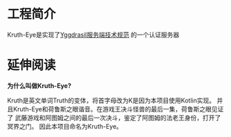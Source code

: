 # 工程简介
Kruth-Eye是实现了[Yggdrasil服务端技术规范](https://github.com/yushijinhun/authlib-injector/wiki/Yggdrasil-%E6%9C%8D%E5%8A%A1%E7%AB%AF%E6%8A%80%E6%9C%AF%E8%A7%84%E8%8C%83) 的一个认证服务器


# 延伸阅读
**为什么叫做Kruth-Eye?**

Kruth是英文单词Truth的变体，将首字母改为K是因为本项目使用Kotlin实现。
并且Kruth-Eye和荷鲁斯之眼谐音。在游戏王决斗怪兽的最后一集，荷鲁斯之眼见证了
武藤游戏和阿图姆之间的最后一次决斗，鉴定了阿图姆的法老王身份，打开了冥界之门。
因此本项目命名为Kruth-Eye。